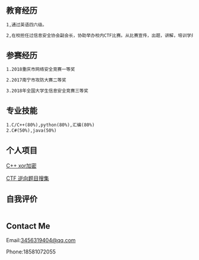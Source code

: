 ## 教育经历
```markdown
1,通过英语四六级。

2,在校担任过信息安全协会副会长，协助举办校内CTF比赛。从比赛宣传，出题，讲解，培训学弟学妹过程中学到了很多经验以及知识。

```

## 参赛经历
```markdown
1.2018重庆市网络安全竞赛一等奖

2.2017南宁市攻防大赛二等奖

3.2018年全国大学生信息安全竞赛三等奖
```

## 专业技能
```markdown
1.C/C++(80%),python(80%),汇编(80%)
2.C#(50%),java(50%)
```
## 个人项目

[C++ xor加密](https://github.com/lxwAsm/myprojects/tree/master/C/xor)

[CTF 逆向题目搜集](https://github.com/lxwAsm/CTF/tree/master/re)
## 自我评价

```markdown

```

## Contact Me
Email:3456319404@qq.com

Phone:18581072055

